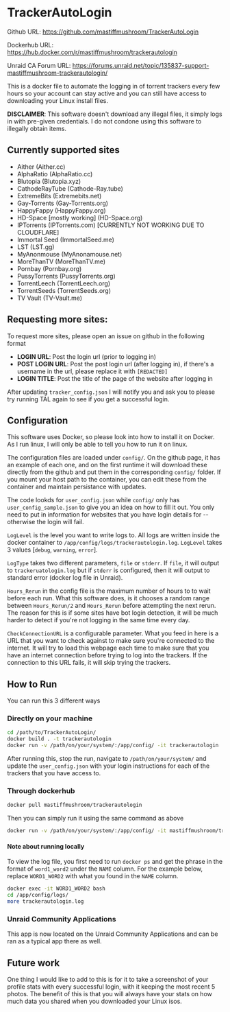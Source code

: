 
# TrackerAutoLogin

Github URL: https://github.com/mastiffmushroom/TrackerAutoLogin

Dockerhub URL: https://hub.docker.com/r/mastiffmushroom/trackerautologin

Unraid CA Forum URL: https://forums.unraid.net/topic/135837-support-mastiffmushroom-trackerautologin/

This is a docker file to automate the logging in of torrent trackers every few hours so your account can stay active and you can still have access to downloading your Linux install files.

**DISCLAIMER**: This software doesn't download any illegal files, it simply logs in with pre-given credentials. I do not condone using this software to illegally obtain items.

## Currently supported sites

* Aither (Aither.cc)
* AlphaRatio (AlphaRatio.cc)
* Blutopia (Blutopia.xyz)
* CathodeRayTube (Cathode-Ray.tube)
* ExtremeBits (Extremebits.net)
* Gay-Torrents (Gay-Torrents.org)
* HappyFappy (HappyFappy.org)
* HD-Space [mostly working] (HD-Space.org)
* IPTorrents (IPTorrents.com) [CURRENTLY NOT WORKING DUE TO CLOUDFLARE]
* Immortal Seed (ImmortalSeed.me)
* LST (LST.gg)
* MyAnonmouse (MyAnonamouse.net)
* MoreThanTV (MoreThanTV.me)
* Pornbay (Pornbay.org)
* PussyTorrents (PussyTorrents.org)
* TorrentLeech (TorrentLeech.org)
* TorrentSeeds (TorrentSeeds.org)
* TV Vault (TV-Vault.me)

## Requesting more sites:

To request more sites, please open an issue on github in the following format

* **LOGIN URL**: Post the login url (prior to logging in)
* **POST LOGIN URL**: Post the post login url (after logging in), if there's a username in the url, please replace it with `[REDACTED]`
* **LOGIN TITLE**: Post the title of the page of the website after logging in

After updating `tracker_config.json` I will notify you and ask you to please try running TAL again to see if you get a successful login.

## Configuration

This software uses Docker, so please look into how to install it on Docker. As I run linux, I will only be able to tell you how to run it on linux.

The configuration files are loaded under `config/`. On the github page, it has an example of each one, and on the first runtime it will download these directly from the github and put them in the corresponding `config/` folder. If you mount your host path to the container, you can edit these from the container and maintain persistance with updates.

The code lookds for `user_config.json` while `config/` only has `user_config_sample.json` to give you an idea on how to fill it out. You only need to put in information for websites that you have login details for -- otherwise the login will fail.

`LogLevel` is the level you want to write logs to. All logs are written inside the docker container to `/app/config/logs/trackerautologin.log`. `LogLevel` takes 3 values [`debug`, `warning`, `error`].

`LogType` takes two different parameters, `file` or `stderr`. If `file`, it will output to `trackeruatologin.log` but if `stderr` is configured, then it will output to standard error (docker log file in Unraid).

`Hours_Rerun` in the config file is the maximum number of hours to to wait before each run. What this software does, is it chooses a random range between `Hours_Rerun/2` and `Hours_Rerun` before attempting the next rerun. The reason for this is if some sites have bot login detection, it will be much harder to detect if you're not logging in the same time every day.

`CheckConnectionURL` is a configurable parameter. What you feed in here is a URL that you want to check against to make sure you're connected to the internet. It will try to load this webpage each time to make sure that you have an internet connection before trying to log into the trackers. If the connection to this URL fails, it will skip trying the trackers.

## How to Run

You can run this 3 different ways

### Directly on your machine

```bash
cd /path/to/TrackerAutoLogin/
docker build . -t trackerautologin
docker run -v /path/on/your/system/:/app/config/ -it trackerautologin
```
After running this, stop the run, navigate to `/path/on/your/system/` and update the `user_config.json` with your login instructions for each of the trackers that you have access to.

### Through dockerhub

```bash
docker pull mastiffmushroom/trackerautologin
```

Then you can simply run it using the same command as above

```bash
docker run -v /path/on/your/system/:/app/config/ -it mastiffmushroom/trackerautologin
```

#### Note about running locally

To view the log file, you first need to run `docker ps` and get the phrase in the format of `word1_word2` under the `NAME` column. For the example below, replace `WORD1_WORD2` with what you found in the `NAME` column.

```bash
docker exec -it WORD1_WORD2 bash
cd /app/config/logs/
more trackerautologin.log
```

### Unraid Community Applications

This app is now located on the Unraid Community Applications and can be ran as a typical app there as well.


## Future work

One thing I would like to add to this is for it to take a screenshot of your profile stats with every successful login, with it keeping the most recent 5 photos. The benefit of this is that you will always have your stats on how much data you shared when you downloaded your Linux isos. 
